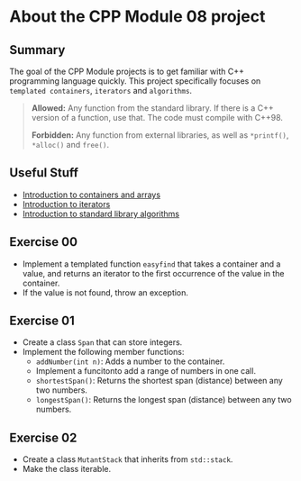 # About the CPP Module 08 project

## Summary
The goal of the CPP Module projects is to get familiar with C++ programming language quickly.
This project specifically focuses on `templated containers`, `iterators` and `algorithms`.

>**Allowed:** Any function from the standard library. If there is a C++ version of a function, use that. The code must compile with C++98.
>
>**Forbidden:** Any function from external libraries, as well as `*printf()`, `*alloc()` and `free()`.

## Useful Stuff
- [Introduction to containers and arrays](https://www.learncpp.com/cpp-tutorial/introduction-to-containers-and-arrays/)
- [Introduction to iterators](https://www.learncpp.com/cpp-tutorial/introduction-to-iterators/)
- [Introduction to standard library algorithms](https://www.learncpp.com/cpp-tutorial/introduction-to-standard-library-algorithms/)

## Exercise 00
- Implement a templated function `easyfind` that takes a container and a value, and returns an iterator to the first occurrence of the value in the container.
- If the value is not found, throw an exception.

## Exercise 01
- Create a class `Span` that can store integers.
- Implement the following member functions:
  - `addNumber(int n)`: Adds a number to the container.
  - Implement a funcitonto add a range of numbers in one call.
  - `shortestSpan()`: Returns the shortest span (distance) between any two numbers.
  - `longestSpan()`: Returns the longest span (distance) between any two numbers.

## Exercise 02
- Create a class `MutantStack` that inherits from `std::stack`.
- Make the class iterable.
